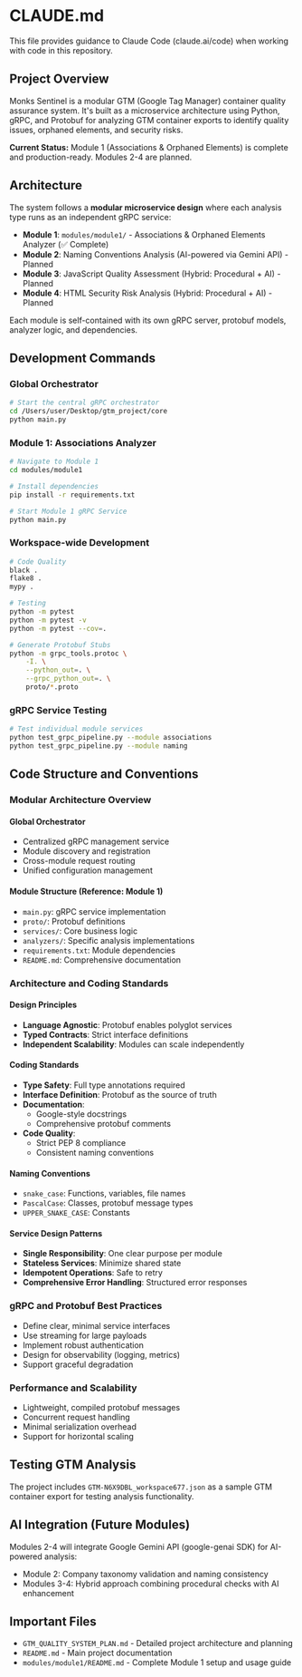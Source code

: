 # CLAUDE.md

This file provides guidance to Claude Code (claude.ai/code) when working with code in this repository.

## Project Overview

Monks Sentinel is a modular GTM (Google Tag Manager) container quality assurance system. It's built as a microservice architecture using Python, gRPC, and Protobuf for analyzing GTM container exports to identify quality issues, orphaned elements, and security risks.

**Current Status:** Module 1 (Associations & Orphaned Elements) is complete and production-ready. Modules 2-4 are planned.

## Architecture

The system follows a **modular microservice design** where each analysis type runs as an independent gRPC service:

- **Module 1**: `modules/module1/` - Associations & Orphaned Elements Analyzer (✅ Complete)  
- **Module 2**: Naming Conventions Analysis (AI-powered via Gemini API) - Planned
- **Module 3**: JavaScript Quality Assessment (Hybrid: Procedural + AI) - Planned
- **Module 4**: HTML Security Risk Analysis (Hybrid: Procedural + AI) - Planned

Each module is self-contained with its own gRPC server, protobuf models, analyzer logic, and dependencies.

## Development Commands

### Global Orchestrator
```bash
# Start the central gRPC orchestrator
cd /Users/user/Desktop/gtm_project/core
python main.py
```

### Module 1: Associations Analyzer
```bash
# Navigate to Module 1
cd modules/module1

# Install dependencies
pip install -r requirements.txt

# Start Module 1 gRPC Service
python main.py
```

### Workspace-wide Development
```bash
# Code Quality
black .
flake8 .
mypy .

# Testing
python -m pytest
python -m pytest -v
python -m pytest --cov=.

# Generate Protobuf Stubs
python -m grpc_tools.protoc \
    -I. \
    --python_out=. \
    --grpc_python_out=. \
    proto/*.proto
```

### gRPC Service Testing
```bash
# Test individual module services
python test_grpc_pipeline.py --module associations
python test_grpc_pipeline.py --module naming
```

## Code Structure and Conventions

### Modular Architecture Overview

#### Global Orchestrator
- Centralized gRPC management service
- Module discovery and registration
- Cross-module request routing
- Unified configuration management

#### Module Structure (Reference: Module 1)
- `main.py`: gRPC service implementation
- `proto/`: Protobuf definitions
- `services/`: Core business logic
- `analyzers/`: Specific analysis implementations
- `requirements.txt`: Module dependencies
- `README.md`: Comprehensive documentation

### Architecture and Coding Standards

#### Design Principles
- **Language Agnostic**: Protobuf enables polyglot services
- **Typed Contracts**: Strict interface definitions
- **Independent Scalability**: Modules can scale independently

#### Coding Standards
- **Type Safety**: Full type annotations required
- **Interface Definition**: Protobuf as the source of truth
- **Documentation**: 
  - Google-style docstrings
  - Comprehensive protobuf comments
- **Code Quality**:
  - Strict PEP 8 compliance
  - Consistent naming conventions

#### Naming Conventions
- `snake_case`: Functions, variables, file names
- `PascalCase`: Classes, protobuf message types
- `UPPER_SNAKE_CASE`: Constants

#### Service Design Patterns
- **Single Responsibility**: One clear purpose per module
- **Stateless Services**: Minimize shared state
- **Idempotent Operations**: Safe to retry
- **Comprehensive Error Handling**: Structured error responses

### gRPC and Protobuf Best Practices
- Define clear, minimal service interfaces
- Use streaming for large payloads
- Implement robust authentication
- Design for observability (logging, metrics)
- Support graceful degradation

### Performance and Scalability
- Lightweight, compiled protobuf messages
- Concurrent request handling
- Minimal serialization overhead
- Support for horizontal scaling

## Testing GTM Analysis

The project includes `GTM-N6X9DBL_workspace677.json` as a sample GTM container export for testing analysis functionality.

## AI Integration (Future Modules)

Modules 2-4 will integrate Google Gemini API (google-genai SDK) for AI-powered analysis:
- Module 2: Company taxonomy validation and naming consistency
- Modules 3-4: Hybrid approach combining procedural checks with AI enhancement

## Important Files

- `GTM_QUALITY_SYSTEM_PLAN.md` - Detailed project architecture and planning
- `README.md` - Main project documentation
- `modules/module1/README.md` - Complete Module 1 setup and usage guide